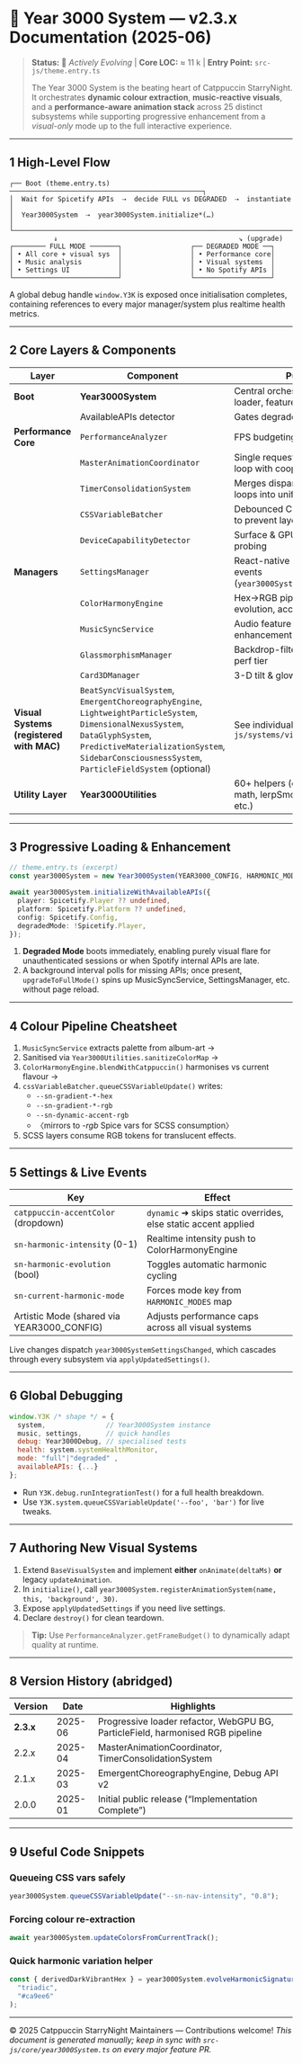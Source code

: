 # 🌌 **Year 3000 System** — v2.3.x Documentation (2025-06)

> **Status:** 🚀 _Actively Evolving_ | **Core LOC:** ≈ 11 k | **Entry Point:** `src-js/theme.entry.ts`
>
> The Year 3000 System is the beating heart of Catppuccin StarryNight. It orchestrates **dynamic colour extraction**, **music-reactive visuals**, and a **performance-aware animation stack** across 25 distinct subsystems while supporting progressive enhancement from a _visual-only_ mode up to the full interactive experience.

---

## 1 High-Level Flow

```text
┌── Boot (theme.entry.ts) ────────────────────────────────────────────────┐
│  Wait for Spicetify APIs  ⇢  decide FULL vs DEGRADED  ⇢  instantiate    │
│  Year3000System  ⇢  year3000System.initialize*(…)                      │
└─────────────────────────────────────────────────────────────────────────┘
           ↓                                             ↘ (upgrade)
┌──────── FULL MODE ───────┐                 ┌── DEGRADED MODE ──┐
│ • All core + visual sys  │                 │ • Performance core│
│ • Music analysis         │                 │ • Visual systems  │
│ • Settings UI            │                 │ • No Spotify APIs │
└──────────────────────────┘                 └───────────────────┘
```

A global debug handle `window.Y3K` is exposed once initialisation completes, containing references to every major manager/system plus realtime health metrics.

---

## 2 Core Layers & Components

| Layer                                    | Component                                                                                                                                                                                                                                                               | Purpose                                                                  | Location                                    |
| ---------------------------------------- | ----------------------------------------------------------------------------------------------------------------------------------------------------------------------------------------------------------------------------------------------------------------------- | ------------------------------------------------------------------------ | ------------------------------------------- |
| **Boot**                                 | **Year3000System**                                                                                                                                                                                                                                                      | Central orchestrator, progressive loader, feature toggles                | `src-js/core/year3000System.ts`             |
|                                          | AvailableAPIs detector                                                                                                                                                                                                                                                  | Gates degraded/full modes                                                | inline in **Year3000System**                |
| **Performance Core**                     | `PerformanceAnalyzer`                                                                                                                                                                                                                                                   | FPS budgeting & frame stats                                              | `src-js/core/PerformanceAnalyzer.ts`        |
|                                          | `MasterAnimationCoordinator`                                                                                                                                                                                                                                            | Single requestAnimationFrame loop with cooperative scheduling            | `src-js/core/MasterAnimationCoordinator.ts` |
|                                          | `TimerConsolidationSystem`                                                                                                                                                                                                                                              | Merges disparate setInterval loops into unified cadence                  | `src-js/core/TimerConsolidationSystem.ts`   |
|                                          | `CSSVariableBatcher`                                                                                                                                                                                                                                                    | Debounced CSS variable writes to prevent layout thrash                   | `src-js/core/CSSVariableBatcher.ts`         |
|                                          | `DeviceCapabilityDetector`                                                                                                                                                                                                                                              | Surface & GPU capability probing                                         | `src-js/core/DeviceCapabilityDetector.ts`   |
| **Managers**                             | `SettingsManager`                                                                                                                                                                                                                                                       | React-native settings UI + live events (`year3000SystemSettingsChanged`) | `src-js/managers/SettingsManager.ts`        |
|                                          | `ColorHarmonyEngine`                                                                                                                                                                                                                                                    | Hex→RGB pipeline, harmonic evolution, accessibility checks               | `src-js/systems/ColorHarmonyEngine.ts`      |
|                                          | `MusicSyncService`                                                                                                                                                                                                                                                      | Audio feature extraction, BPM enhancement                                | `src-js/services/MusicSyncService.ts`       |
|                                          | `GlassmorphismManager`                                                                                                                                                                                                                                                  | Backdrop-filter tuning based on perf tier                                | `src-js/managers/GlassmorphismManager.ts`   |
|                                          | `Card3DManager`                                                                                                                                                                                                                                                         | 3-D tilt & glow for playlist cards                                       | `src-js/managers/Card3DManager.ts`          |
| **Visual Systems (registered with MAC)** | `BeatSyncVisualSystem`, `EmergentChoreographyEngine`, `LightweightParticleSystem`, `DimensionalNexusSystem`, `DataGlyphSystem`, `PredictiveMaterializationSystem`, `SidebarConsciousnessSystem`, `ParticleFieldSystem` (optional) | See individual files under `src-js/systems/visual/`                      |
| **Utility Layer**                        | **Year3000Utilities**                                                                                                                                                                                                                                                   | 60+ helpers (color spaces, beat math, lerpSmooth, throttling, etc.)      | `src-js/utils/Year3000Utilities.ts`         |

---

## 3 Progressive Loading & Enhancement

```ts
// theme.entry.ts (excerpt)
const year3000System = new Year3000System(YEAR3000_CONFIG, HARMONIC_MODES);

await year3000System.initializeWithAvailableAPIs({
  player: Spicetify.Player ?? undefined,
  platform: Spicetify.Platform ?? undefined,
  config: Spicetify.Config,
  degradedMode: !Spicetify.Player,
});
```

1. **Degraded Mode** boots immediately, enabling purely visual flare for unauthenticated sessions or when Spotify internal APIs are late.
2. A background interval polls for missing APIs; once present, `upgradeToFullMode()` spins up MusicSyncService, SettingsManager, etc. without page reload.

---

## 4 Colour Pipeline Cheatsheet

1. `MusicSyncService` extracts palette from album-art →
2. Sanitised via `Year3000Utilities.sanitizeColorMap` →
3. `ColorHarmonyEngine.blendWithCatppuccin()` harmonises vs current flavour →
4. `cssVariableBatcher.queueCSSVariableUpdate()` writes:
   - `--sn-gradient-*-hex`
   - `--sn-gradient-*-rgb`
   - `--sn-dynamic-accent-rgb`
   - 〈mirrors to _-rgb_ Spice vars for SCSS consumption〉
5. SCSS layers consume RGB tokens for translucent effects.

---

## 5 Settings & Live Events

| Key                                        | Effect                                                         |
| ------------------------------------------ | -------------------------------------------------------------- |
| `catppuccin-accentColor` (dropdown)        | `dynamic` ➜ skips static overrides, else static accent applied |
| `sn-harmonic-intensity` (0-1)              | Realtime intensity push to ColorHarmonyEngine                  |
| `sn-harmonic-evolution` (bool)             | Toggles automatic harmonic cycling                             |
| `sn-current-harmonic-mode`                 | Forces mode key from `HARMONIC_MODES` map                      |
| Artistic Mode (shared via YEAR3000_CONFIG) | Adjusts performance caps across all visual systems             |

Live changes dispatch `year3000SystemSettingsChanged`, which cascades through every subsystem via `applyUpdatedSettings()`.

---

## 6 Global Debugging

```js
window.Y3K /* shape */ = {
  system,               // Year3000System instance
  music, settings,      // quick handles
  debug: Year3000Debug, // specialised tests
  health: system.systemHealthMonitor,
  mode: "full"|"degraded" ,
  availableAPIs: {...}
};
```

- Run `Y3K.debug.runIntegrationTest()` for a full health breakdown.
- Use `Y3K.system.queueCSSVariableUpdate('--foo', 'bar')` for live tweaks.

---

## 7 Authoring New Visual Systems

1. Extend `BaseVisualSystem` and implement **either** `onAnimate(deltaMs)` **or** legacy `updateAnimation`.
2. In `initialize()`, call `year3000System.registerAnimationSystem(name, this, 'background', 30)`.
3. Expose `applyUpdatedSettings` if you need live settings.
4. Declare `destroy()` for clean teardown.

> **Tip:** Use `PerformanceAnalyzer.getFrameBudget()` to dynamically adapt quality at runtime.

---

## 8 Version History (abridged)

| Version   | Date    | Highlights                                                                     |
| --------- | ------- | ------------------------------------------------------------------------------ |
| **2.3.x** | 2025-06 | Progressive loader refactor, WebGPU BG, ParticleField, harmonised RGB pipeline |
| 2.2.x     | 2025-04 | MasterAnimationCoordinator, TimerConsolidationSystem                           |
| 2.1.x     | 2025-03 | EmergentChoreographyEngine, Debug API v2                                       |
| 2.0.0     | 2025-01 | Initial public release (“Implementation Complete”)                             |

---

## 9 Useful Code Snippets

### Queueing CSS vars safely

```ts
year3000System.queueCSSVariableUpdate("--sn-nav-intensity", "0.8");
```

### Forcing colour re-extraction

```ts
await year3000System.updateColorsFromCurrentTrack();
```

### Quick harmonic variation helper

```ts
const { derivedDarkVibrantHex } = year3000System.evolveHarmonicSignature(
  "triadic",
  "#ca9ee6"
);
```

---

© 2025 Catppuccin StarryNight Maintainers — Contributions welcome!
_This document is generated manually; keep in sync with `src-js/core/year3000System.ts` on every major feature PR._
